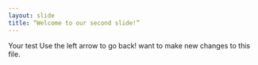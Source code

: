 ```yaml
---
layout: slide
title: “Welcome to our second slide!”
---
```

Your test
Use the left arrow to go back!
want to make new changes to this file.
